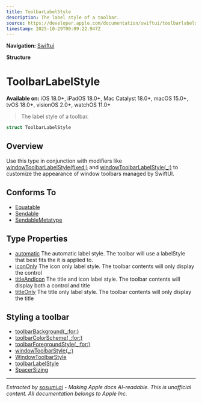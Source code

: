 ```yaml
---
title: ToolbarLabelStyle
description: The label style of a toolbar.
source: https://developer.apple.com/documentation/swiftui/toolbarlabelstyle
timestamp: 2025-10-29T00:09:22.947Z
---
```


**Navigation:** [Swiftui](/documentation/swiftui)

**Structure**

# ToolbarLabelStyle

**Available on:** iOS 18.0+, iPadOS 18.0+, Mac Catalyst 18.0+, macOS 15.0+, tvOS 18.0+, visionOS 2.0+, watchOS 11.0+

> The label style of a toolbar.

```swift
struct ToolbarLabelStyle
```

## Overview

Use this type in conjunction with modifiers like [windowToolbarLabelStyle(fixed:)](/documentation/swiftui/scene/windowtoolbarlabelstyle(fixed:)) and [windowToolbarLabelStyle(_:)](/documentation/swiftui/scene/windowtoolbarlabelstyle(_:)) to customize the appearance of window toolbars managed by SwiftUI.

## Conforms To

- [Equatable](/documentation/Swift/Equatable)
- [Sendable](/documentation/Swift/Sendable)
- [SendableMetatype](/documentation/Swift/SendableMetatype)

## Type Properties

- [automatic](/documentation/swiftui/toolbarlabelstyle/automatic) The automatic label style. The toolbar will use a labelStyle that best fits the  it is applied to.
- [iconOnly](/documentation/swiftui/toolbarlabelstyle/icononly) The icon only label style. The toolbar contents will only display the control
- [titleAndIcon](/documentation/swiftui/toolbarlabelstyle/titleandicon) The title and icon label style. The toolbar contents will display both a control and title
- [titleOnly](/documentation/swiftui/toolbarlabelstyle/titleonly) The title only label style. The toolbar contents will only display the title

## Styling a toolbar

- [toolbarBackground(_:for:)](/documentation/swiftui/view/toolbarbackground(_:for:))
- [toolbarColorScheme(_:for:)](/documentation/swiftui/view/toolbarcolorscheme(_:for:))
- [toolbarForegroundStyle(_:for:)](/documentation/swiftui/view/toolbarforegroundstyle(_:for:))
- [windowToolbarStyle(_:)](/documentation/swiftui/scene/windowtoolbarstyle(_:))
- [WindowToolbarStyle](/documentation/swiftui/windowtoolbarstyle)
- [toolbarLabelStyle](/documentation/swiftui/environmentvalues/toolbarlabelstyle)
- [SpacerSizing](/documentation/swiftui/spacersizing)

---

*Extracted by [sosumi.ai](https://sosumi.ai) - Making Apple docs AI-readable.*
*This is unofficial content. All documentation belongs to Apple Inc.*
